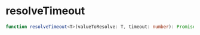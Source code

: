 # resolveTimeout

```ts
function resolveTimeout<T>(valueToResolve: T, timeout: number): Promise<T>;
```
